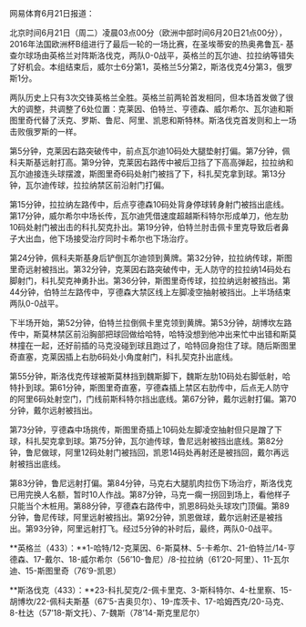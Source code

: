 网易体育6月21日报道：

北京时间6月21日（周二）凌晨03点00分（欧洲中部时间6月20日21点00分），2016年法国欧洲杯B组进行了最后一轮的一场比赛，在圣埃蒂安的热奥弗鲁瓦-
基查尔球场由英格兰对阵斯洛伐克，两队0-0战平，英格兰的瓦尔迪、拉拉纳等错失了好机会。本组结束后，威尔士6分第1，英格兰5分第2，斯洛伐克4分第3，俄罗斯1分。

两队历史上只有3次交锋英格兰全胜。英格兰前两轮首发相同，但本场首发做了很大的调整，共调整了6处位置：克莱因、伯特兰、亨德森、威尔希尔、瓦尔迪和斯图里奇代替了沃克、罗斯、鲁尼、阿里、凯恩和斯特林。斯洛伐克首发则和上一场击败俄罗斯的一样。

第5分钟，克莱因右路突破传中，前点瓦尔迪10码处大腿垫射打偏。第7分钟，佩科夫斯基远射打高。第9分钟，克莱因右路传中被后卫挡了下高高弹起，拉拉纳和瓦尔迪接连头球摆渡，斯图里奇6码处射门被挡了下，科扎契克拿到球。第13分钟，瓦尔迪传球，拉拉纳禁区前沿射门打偏。

第15分钟，拉拉纳左路传中，后点亨德森10码处背身停球转身射门被挡出底线。第17分钟，威尔希尔中场长传，瓦尔迪凭借速度超越斯科特尔形成单刀，他左肋10码处射门被出击的科扎契克扑出。第19分钟，伯特兰肘击佩卡里克导致后者鼻子大出血，他下场接受治疗同时卡希尔也下场治疗。

第24分钟，佩科夫斯基身后铲倒瓦尔迪领到黄牌。第32分钟，拉拉纳传球，斯图里奇远射被挡出。第32分钟，克莱因右路突破传中，无人防守的拉拉纳14码处右脚射门，科扎契克神勇扑出。第36分钟，斯图里奇传球，拉拉纳远射被挡出。第44分钟，伯特兰左路传中，亨德森大禁区线上左脚凌空抽射被挡出。上半场结束两队0-0战平。

下半场开始，第52分钟，伯特兰拉倒佩卡里克领到黄牌。第53分钟，胡博坎左路传中，斯莫林禁区前沿胸部把球回做给哈特，哈特没想到他冲出来忙中出错和斯莫林撞在一起，还好前插的马克没碰到球且跑过了，哈特回身抱住了球。随后斯图里奇直塞，克莱因插上右肋6码处小角度射门，科扎契克扑出底线。

第55分钟，斯洛伐克传球被斯莫林挡到魏斯脚下，魏斯左肋10码处右脚低射，哈特扑到球。第61分钟，斯图里奇直塞，亨德森插上禁区右肋传中，后点无人防守的阿里6码处射空门，门线前斯科特尔挡出底线。第67分钟，戴尔远射打偏。第70分钟，戴尔远射被挡出。

第73分钟，亨德森中场挑传，斯图里奇插上10码处左脚凌空抽射但只是蹭了下球，科扎契克拿到球。第75分钟，瓦尔迪传球，鲁尼远射被挡出底线。第82分钟，鲁尼做球，阿里12码处射门被挡回，凯恩14码处再射还是被挡回，戴尔再远射被挡出底线。

第83分钟，鲁尼远射打偏。第84分钟，马克右大腿肌肉拉伤下场治疗，斯洛伐克已用完换人名额，暂时10人作战。第87分钟，马克一瘸一拐回到场上，看他样子只能当个木桩用。第88分钟，亨德森右路传中，凯恩8码处头球攻门顶偏。第89分钟，鲁尼传球，阿里远射被挡出。第92分钟，凯恩做球，戴尔远射还是被挡出。第93分钟，阿里远射打飞。经过5分钟的补时后，最终，两队0-0战平。

**英格兰（433）：**1-哈特/12-克莱因、6-斯莫林、5-卡希尔、21-伯特兰/14-亨德森、17-戴尔、18-威尔希尔（56’10-鲁尼）/8-拉拉纳（61’20-阿里）、11-瓦尔迪、15-斯图里奇（76’9-凯恩）

**斯洛伐克（433）：**23-科扎契克/2-佩卡里克、3-斯科特尔、4-杜里察、15-胡博坎/22-佩科夫斯基（67’5-吉奥贝尔）、19-库茨卡、17-哈姆西克/20-马克、8-杜达（57’18-斯文托）、7-魏斯（78’14-斯克里尼尔）

